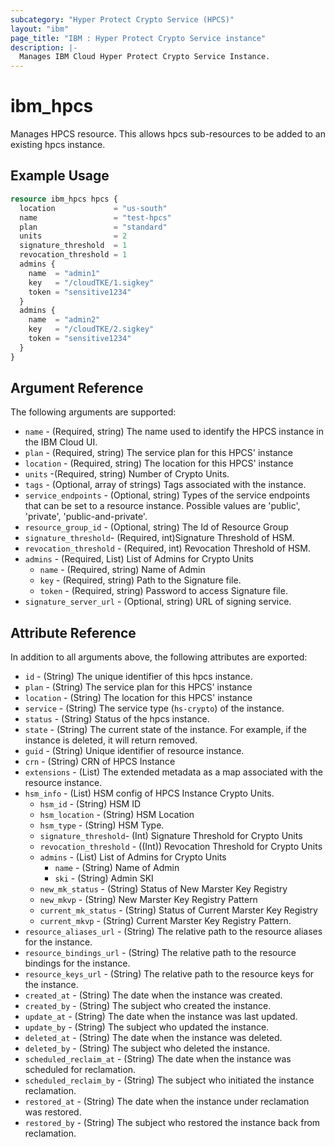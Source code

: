 ```yaml
---
subcategory: "Hyper Protect Crypto Service (HPCS)"
layout: "ibm"
page_title: "IBM : Hyper Protect Crypto Service instance"
description: |-
  Manages IBM Cloud Hyper Protect Crypto Service Instance.
---
```


# ibm\_hpcs

Manages HPCS resource. This allows hpcs sub-resources to be added to an existing hpcs instance.

## Example Usage

```terraform
resource ibm_hpcs hpcs {
  location             = "us-south"
  name                 = "test-hpcs"
  plan                 = "standard"
  units                = 2
  signature_threshold  = 1
  revocation_threshold = 1
  admins {
    name  = "admin1"
    key   = "/cloudTKE/1.sigkey"
    token = "sensitive1234"
  }
  admins {
    name  = "admin2"
    key   = "/cloudTKE/2.sigkey"
    token = "sensitive1234"
  }
}
```

## Argument Reference

The following arguments are supported:

* `name` - (Required, string) The name used to identify the HPCS instance in the IBM Cloud UI.
* `plan` - (Required, string) The service plan for this HPCS' instance
* `location` - (Required, string) The location for this HPCS' instance
* `units` -(Required, string) Number of Crypto Units.
* `tags` - (Optional, array of strings) Tags associated with the instance.
* `service_endpoints` - (Optional, string) Types of the service endpoints that can be set to a resource instance. Possible values are 'public', 'private', 'public-and-private'.
* `resource_group_id` - (Optional, string) The Id of Resource Group
* `signature_threshold`- (Required, int)Signature Threshold of HSM.
* `revocation_threshold` - (Required, int) Revocation Threshold of HSM.
* `admins` - (Required, List) List of Admins for Crypto Units
  * `name` - (Required, string) Name of Admin
  * `key` - (Required, string) Path to the Signature file.
  * `token` - (Required, string) Password to access Signature file.
* `signature_server_url` - (Optional, string) URL of signing service.

## Attribute Reference

In addition to all arguments above, the following attributes are exported:

* `id` - (String) The unique identifier of this hpcs instance.
* `plan` - (String) The service plan for this HPCS' instance
* `location` - (String) The location for this HPCS' instance
* `service` - (String) The service type (`hs-crypto`) of the instance.
* `status` - (String) Status of the hpcs instance.
* `state` - (String) The current state of the instance. For example, if the instance is deleted, it will return removed.
* `guid` - (String) Unique identifier of resource instance.
* `crn` - (String) CRN of HPCS Instance
* `extensions` - (List) The extended metadata as a map associated with the resource instance.
* `hsm_info` - (List) HSM config of HPCS Instance Crypto Units.
  * `hsm_id` - (String) HSM ID
  * `hsm_location` - (String) HSM Location
  * `hsm_type` - (String) HSM Type.
  * `signature_threshold`- (Int) Signature Threshold for Crypto Units
  * `revocation_threshold` - ((Int)) Revocation Threshold for Crypto Units
  * `admins` - (List) List of Admins for Crypto Units
    * `name` - (String) Name of Admin
    * `ski` - (String) Admin SKI
  * `new_mk_status` - (String) Status of New Marster Key Registry
  * `new_mkvp` - (String) New Marster Key Registry Pattern
  * `current_mk_status` - (String) Status of Current Marster Key Registry
  * `current_mkvp` - (String) Current Marster Key Registry Pattern.
* `resource_aliases_url` - (String) The relative path to the resource aliases for the instance.
* `resource_bindings_url` - (String) The relative path to the resource bindings for the instance.
* `resource_keys_url` - (String) The relative path to the resource keys for the instance.
* `created_at` - (String) The date when the instance was created.
* `created_by` - (String) The subject who created the instance.
* `update_at` - (String) The date when the instance was last updated.
* `update_by` - (String) The subject who updated the instance.
* `deleted_at` - (String) The date when the instance was deleted.
* `deleted_by` - (String) The subject who deleted the instance.
* `scheduled_reclaim_at` - (String) The date when the instance was scheduled for reclamation.
* `scheduled_reclaim_by` - (String) The subject who initiated the instance reclamation.
* `restored_at` - (String) The date when the instance under reclamation was restored.
* `restored_by` - (String) The subject who restored the instance back from reclamation.
